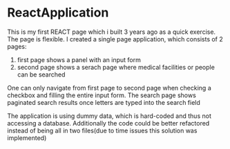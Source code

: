 # ReactApplication

This is my first REACT page which i built 3 years ago as a quick exercise. The page is flexible. I created a single page application, which consists of 2 pages:

1) first page shows a panel with an input form
2) second page shows a serach page where medical facilities or people can be searched


One can only navigate from first page to second page when checking a checkbox and filling the entire input form.
The search page shows paginated search results once letters are typed into the search field

The application is using dummy data, which is hard-coded and thus not accessing a database.
Additionally the code could be better refactored instead of being all in two files(due to time issues this solution was implemented)
